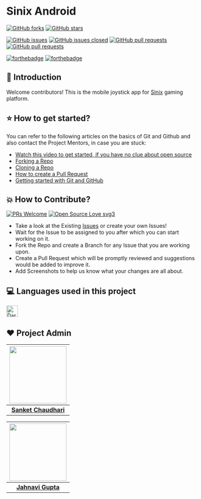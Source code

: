 # Sinix Android
[![GitHub forks](https://img.shields.io/github/forks/sinix-dev/sinix-android.svg?style=social&label=Fork&maxAge=43200)](https://github.com/sinix-dev/sinix-android/network/members)
[![GitHub stars](https://img.shields.io/github/stars/sinix-dev/sinix-android.svg?style=social&label=Stars&maxAge=43200)](https://github.com/sinix-dev/sinix-android/stargazers)

[![GitHub issues](https://img.shields.io/github/issues/sinix-dev/sinix-android.svg)](https://github.com/sinix-dev/sinix-android/issues)
[![GitHub issues closed](https://img.shields.io/github/issues-closed/sinix-dev/sinix-android.svg)](https://github.com/sinix-dev/sinix-android/issues?q=is%3Aissue+is%3Aclosed)
[![GitHub pull requests](https://img.shields.io/github/issues-pr/sinix-dev/sinix-android.svg)](https://github.com/sinix-dev/sinix-android/pulls)
[![GitHub pull requests](https://img.shields.io/github/issues-pr-closed/sinix-dev/sinix-android.svg)](https://github.com/sinix-dev/sinix-android/pulls?q=is%3Apr+is%3Aclosed)


[![forthebadge](https://forthebadge.com/images/badges/built-with-love.svg)](https://forthebadge.com)
[![forthebadge](https://forthebadge.com/images/badges/built-by-developers.svg)](https://forthebadge.com)
## 👋 Introduction

Welcome contributors! This is the mobile joystick app for [Sinix](https://github.com/sinix-dev/sinix) gaming platform.

## ⭐ How to get started?

You can refer to the following articles on the basics of Git and Github and also contact the Project Mentors, in case you are stuck:

- [Watch this video to get started, if you have no clue about open source](https://youtu.be/SL5KKdmvJ1U)
- [Forking a Repo](https://help.github.com/en/github/getting-started-with-github/fork-a-repo)
- [Cloning a Repo](https://help.github.com/en/desktop/contributing-to-projects/creating-a-pull-request)
- [How to create a Pull Request](https://opensource.com/article/19/7/create-pull-request-github)
- [Getting started with Git and GitHub](https://towardsdatascience.com/getting-started-with-git-and-github-6fcd0f2d4ac6)

## 💥 How to Contribute?

[![PRs Welcome](https://img.shields.io/badge/PRs-welcome-brightgreen.svg?style=flat-square)](http://makeapullrequest.com)
[![Open Source Love svg3](https://badges.frapsoft.com/os/v3/open-source.svg?v=103)](https://github.com/ellerbrock/open-source-badges/)

- Take a look at the Existing [Issues](https://github.com/sinix-dev/sinix-android/issues) or create your own Issues!
- Wait for the Issue to be assigned to you after which you can start working on it.
- Fork the Repo and create a Branch for any Issue that you are working upon.
- Create a Pull Request which will be promptly reviewed and suggestions would be added to improve it.
- Add Screenshots to help us know what your changes are all about.

## 💻 Languages used in this project

<img alt="Dart" src="https://img.shields.io/badge/dart-%230175C2.svg?&style=for-the-badge&logo=dart&logoColor=white" height="30">

## ❤️ Project Admin

|<a href="https://github.com/sanket143"><img src="https://avatars0.githubusercontent.com/u/26973649?s=460&u=a8ca9f7d7813e0ac7b9bee1d604462c84b7aeb80&v=4" width=150px height=150px /></a>|
| :-----------------------------------------------------------------------------------------------------------------------------------------------------------------------------------------------------------------------------------------------------------------: |
|**[Sanket Chaudhari](https://twitter.com/sanket_m2)**|

|<a href="https://github.com/janvig"><img src="https://avatars3.githubusercontent.com/u/34552448?s=460&u=8ab57abd5a58c2474cb14503049f6d16cbefc846&v=4" width=150px height=150px /></a>|
| :-----------------------------------------------------------------------------------------------------------------------------------------------------------------------------------------------------------------------------------------------------------------: |
|**[Jahnavi Gupta](https://twitter.com/janvig003)**|
